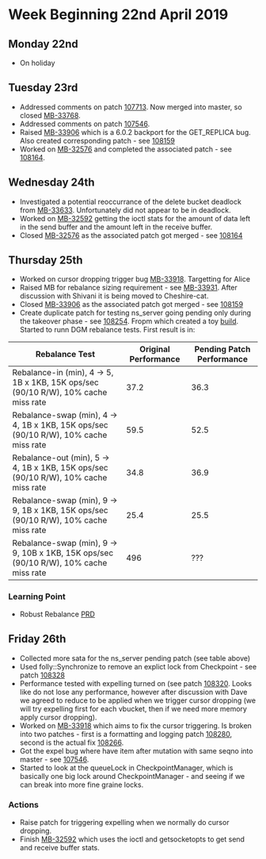 # Week Beginning 22nd April 2019
## Monday 22nd

* On holiday

## Tuesday 23rd
* Addressed comments on patch [107713](http://review.couchbase.org/#/c/107713/).  Now merged into master, so closed [MB-33768](https://issues.couchbase.com/browse/MB-33768).
* Addressed comments on patch [107546](http://review.couchbase.org/#/c/107546/).
* Raised [MB-33906](https://issues.couchbase.com/browse/MB-33906) which is a 6.0.2 backport for the GET_REPLICA bug.  Also created corresponding patch - see [108159](http://review.couchbase.org/#/c/108159/)
* Worked on [MB-32576](https://issues.couchbase.com/browse/MB-32576) and completed the associated patch - see [108164](http://review.couchbase.org/#/c/108164/).

## Wednesday 24th
* Investigated a potential reoccurrance of the delete bucket deadlock from [MB-33633](https://issues.couchbase.com/browse/MB-33633).  Unfortunately did not appear to be in deadlock.
* Worked on [MB-32592](https://issues.couchbase.com/browse/MB-32592) getting the ioctl stats for the amount of data left in the send buffer and the amount left in the receive buffer.
* Closed [MB-32576](https://issues.couchbase.com/browse/MB-32576) as the associated patch got merged - see [108164](http://review.couchbase.org/#/c/108164/)

## Thursday 25th
* Worked on cursor dropping trigger bug [MB-33918](https://issues.couchbase.com/browse/MB-33918).  Targetting for Alice
* Raised MB for rebalance sizing requirement - see [MB-33931](https://issues.couchbase.com/browse/MB-33931).  After discussion with Shivani it is being moved to Cheshire-cat.
* Closed [MB-33906](https://issues.couchbase.com/browse/MB-33906) as the associated patch got merged - see [108159](http://review.couchbase.org/#/c/108159/)
* Create duplicate patch for testing ns_server going pending only during the takeover phase - see [108254](http://review.couchbase.org/#/c/108254/). Fropm which created a toy [build](http://server.jenkins.couchbase.com/job/toy-unix/4805/).  Started to runn DGM rebalance tests.  First result is in:

| Rebalance Test | Original Performance | Pending Patch Performance |
| ---------------|----------------------|---------------------------|
|Rebalance-in (min), 4 -> 5, 1B x 1KB, 15K ops/sec (90/10 R/W), 10% cache miss rate | 37.2 | 36.3 |
|Rebalance-swap (min), 4 -> 4, 1B x 1KB, 15K ops/sec (90/10 R/W), 10% cache miss rate | 59.5 | 52.5 |
|Rebalance-out (min), 5 -> 4, 1B x 1KB, 15K ops/sec (90/10 R/W), 10% cache miss rate | 34.8 | 36.9 |
|Rebalance-swap (min), 9 -> 9, 1B x 1KB, 15K ops/sec (90/10 R/W), 10% cache miss rate | 25.4 | 25.5 |
|Rebalance-swap (min), 9 -> 9, 10B x 1KB, 15K ops/sec (90/10 R/W), 10% cache miss rate | 496 | ??? |

### Learning Point

* Robust Rebalance [PRD](https://docs.google.com/document/d/1wkwWlsufAl5LcurXPhODQeajhjizbpnBzlLpHQRgeb8/edit?ts=5a061912#heading=h.7f3ejgd0lbpo)

## Friday 26th
* Collected more sata for the ns_server pending patch (see table above)
* Used folly::Synchronize to remove an explict lock from Checkpoint - see  patch [108328](http://review.couchbase.org/#/c/108328/)
* Performance tested with expelling turned on (see patch [108320](http://review.couchbase.org/#/c/108320/). Looks like do not lose any performance, however after discussion with Dave we agreed to reduce to be applied when we trigger cursor dropping (we will try expelling first for each vbucket, then if we need more memory apply cursor dropping).
* Worked on [MB-33918](https://issues.couchbase.com/browse/MB-33918) which aims to fix the cursor triggering.  Is broken into two patches - first is a formatting and logging patch [108280](http://review.couchbase.org/#/c/108280/), second is the actual fix [108266](http://review.couchbase.org/#/c/108266/).
* Got the expel bug where have item after mutation with same seqno into master - see [107546](http://review.couchbase.org/#/c/107546/).
* Started to look at the queueLock in CheckpointManager, which is basically one big lock around CheckpointManager - and seeing if we can break into more fine graine locks.

### Actions
* Raise patch for triggering expelling when we normally do cursor dropping.
* Finish [MB-32592](https://issues.couchbase.com/browse/MB-32592) which uses the ioctl and getsocketopts to get send and receive buffer stats.